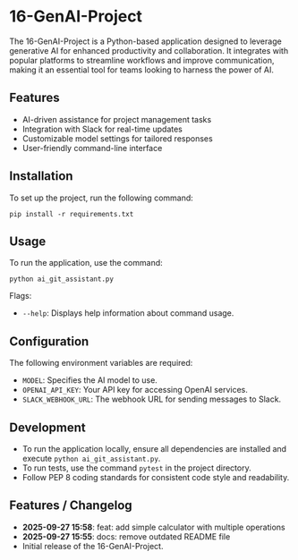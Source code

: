 # 16-GenAI-Project
The 16-GenAI-Project is a Python-based application designed to leverage generative AI for enhanced productivity and collaboration. It integrates with popular platforms to streamline workflows and improve communication, making it an essential tool for teams looking to harness the power of AI.

## Features
- AI-driven assistance for project management tasks
- Integration with Slack for real-time updates
- Customizable model settings for tailored responses
- User-friendly command-line interface

## Installation
To set up the project, run the following command:
```
pip install -r requirements.txt
```

## Usage
To run the application, use the command:
```
python ai_git_assistant.py
```
Flags:
- `--help`: Displays help information about command usage.

## Configuration
The following environment variables are required:
- `MODEL`: Specifies the AI model to use.
- `OPENAI_API_KEY`: Your API key for accessing OpenAI services.
- `SLACK_WEBHOOK_URL`: The webhook URL for sending messages to Slack.

## Development
- To run the application locally, ensure all dependencies are installed and execute `python ai_git_assistant.py`.
- To run tests, use the command `pytest` in the project directory.
- Follow PEP 8 coding standards for consistent code style and readability.

## Features / Changelog
- **2025-09-27 15:58**: feat: add simple calculator with multiple operations
- **2025-09-27 15:55**: docs: remove outdated README file
- Initial release of the 16-GenAI-Project.
